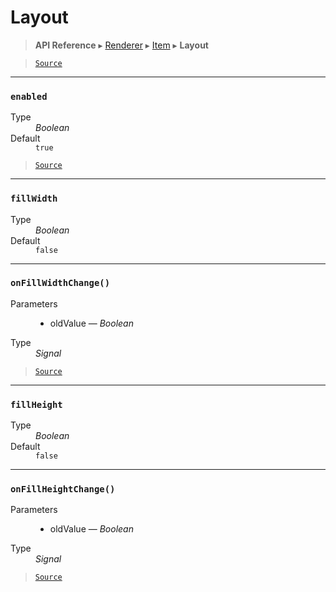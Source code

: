 # Layout

> **API Reference** ▸ [Renderer](/api/renderer.md) ▸ [Item](/api/renderer-item.md) ▸ **Layout**

<!-- toc -->

> [`Source`](https://github.com/Neft-io/neft/blob/f9c128ccb37aa79380c961e878cd76ec9e79c99e/src/renderer/types/basics/item/layout.litcoffee)


* * * 

### `enabled`

<dl><dt>Type</dt><dd><i>Boolean</i></dd><dt>Default</dt><dd><code>true</code></dd></dl>


> [`Source`](https://github.com/Neft-io/neft/blob/f9c128ccb37aa79380c961e878cd76ec9e79c99e/src/renderer/types/basics/item/layout.litcoffee#boolean-layoutenabled--true)


* * * 

### `fillWidth`

<dl><dt>Type</dt><dd><i>Boolean</i></dd><dt>Default</dt><dd><code>false</code></dd></dl>


* * * 

### `onFillWidthChange()`

<dl><dt>Parameters</dt><dd><ul><li>oldValue — <i>Boolean</i></li></ul></dd><dt>Type</dt><dd><i>Signal</i></dd></dl>


> [`Source`](https://github.com/Neft-io/neft/blob/f9c128ccb37aa79380c961e878cd76ec9e79c99e/src/renderer/types/basics/item/layout.litcoffee#signal-layoutonfillwidthchangeboolean-oldvalue)


* * * 

### `fillHeight`

<dl><dt>Type</dt><dd><i>Boolean</i></dd><dt>Default</dt><dd><code>false</code></dd></dl>


* * * 

### `onFillHeightChange()`

<dl><dt>Parameters</dt><dd><ul><li>oldValue — <i>Boolean</i></li></ul></dd><dt>Type</dt><dd><i>Signal</i></dd></dl>


> [`Source`](https://github.com/Neft-io/neft/blob/f9c128ccb37aa79380c961e878cd76ec9e79c99e/src/renderer/types/basics/item/layout.litcoffee#signal-layoutonfillheightchangeboolean-oldvalue)

